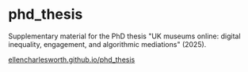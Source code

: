 # phd_thesis
Supplementary material for the PhD thesis "UK museums online: digital inequality, engagement, and algorithmic mediations" (2025).

[ellencharlesworth.github.io/phd_thesis](https://ellencharlesworth.github.io/phd_thesis/)

